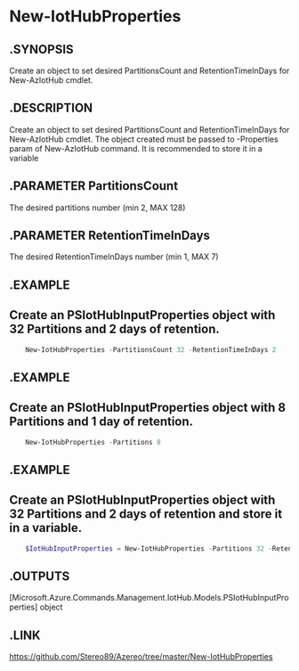 # New-IotHubProperties

## .SYNOPSIS
Create an object to set desired PartitionsCount and RetentionTimeInDays for New-AzIotHub cmdlet.

## .DESCRIPTION
Create an object to set desired PartitionsCount and RetentionTimeInDays for New-AzIotHub cmdlet.
The object created must be passed to -Properties param of New-AzIotHub command. It is recommended to store it in a variable
  
## .PARAMETER **PartitionsCount**
The desired partitions number (min 2, MAX 128)

## .PARAMETER **RetentionTimeInDays**
The desired RetentionTimeInDays number (min 1, MAX 7)

##  .EXAMPLE
## Create an PSIotHubInputProperties object with 32 Partitions and 2 days of retention.
```powershell
    New-IotHubProperties -PartitionsCount 32 -RetentionTimeInDays 2
```
## .EXAMPLE
## Create an PSIotHubInputProperties object with 8 Partitions and 1 day of retention.
```powershell
    New-IotHubProperties -Partitions 8
```
## .EXAMPLE
## Create an PSIotHubInputProperties object with 32 Partitions and 2 days of retention and store it in a variable.
```powershell
    $IotHubInputProperties = New-IotHubProperties -Partitions 32 -Retention 2
```
## .OUTPUTS
  [Microsoft.Azure.Commands.Management.IotHub.Models.PSIotHubInputProperties] object 

## .LINK
  https://github.com/Stereo89/Azereo/tree/master/New-IotHubProperties
